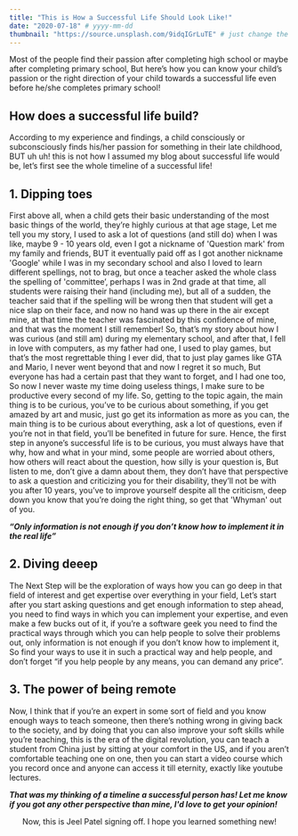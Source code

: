 ```yaml
---
title: "This is How a Successful Life Should Look Like!"
date: "2020-07-18" # yyyy-mm-dd
thumbnail: "https://source.unsplash.com/9idqIGrLuTE" # just change the photo id here
---
```


Most of the people find their passion after completing high school or maybe after completing primary school, But here’s how you can know your child’s passion or the right direction of your child towards a successful life even before he/she completes primary school!

## How does a successful life build?

According to my experience and findings, a child consciously or subconsciously finds his/her passion for something in their late childhood, BUT uh uh! this is not how I assumed my blog about successful life would be, let’s first see the whole timeline of a successful life!

## 1. Dipping toes

First above all, when a child gets their basic understanding of the most basic things of the world, they’re highly curious at that age stage, Let me tell you my story, I used to ask a lot of questions (and still do) when I was like, maybe 9 - 10 years old, even I got a nickname of 'Question mark' from my family and friends, BUT it eventually paid off as I got another nickname 'Google' while I was in my secondary school and also I loved to learn different spellings, not to brag, but once a teacher asked the whole class the spelling of 'committee’, perhaps I was in 2nd grade at that time, all students were raising their hand (including me), but all of a sudden, the teacher said that if the spelling will be wrong then that student will get a nice slap on their face, and now no hand was up there in the air except mine, at that time the teacher was fascinated by this confidence of mine, and that was the moment I still remember! So, that’s my story about how I was curious (and still am) during my elementary school, and after that, I fell in love with computers, as my father had one, I used to play games, but that’s the most regrettable thing I ever did, that to just play games like GTA and Mario, I never went beyond that and now I regret it so much, But everyone has had a certain past that they want to forget, and I had one too, So now I never waste my time doing useless things, I make sure to be productive every second of my life. So, getting to the topic again, the main thing is to be curious, you’ve to be curious about something, if you get amazed by art and music, just go get its information as more as you can, the main thing is to be curious about everything, ask a lot of questions, even if you’re not in that field, you’ll be benefited in future for sure. Hence, the first step in anyone’s successful life is to be curious, you must always have that why, how and what in your mind, some people are worried about others, how others will react about the question, how silly is your question is, But listen to me, don’t give a damn about them, they don’t have that perspective to ask a question and criticizing you for their disability, they’ll not be with you after 10 years, you’ve to improve yourself despite all the criticism, deep down you know that you’re doing the right thing, so get that 'Whyman' out of you.

**_“Only information is not enough if you don’t know how to implement it in the real life”_**

## 2. Diving deeep

The Next Step will be the exploration of ways how you can go deep in that field of interest and get expertise over everything in your field, Let’s start after you start asking questions and get enough information to step ahead, you need to find ways in which you can implement your expertise, and even make a few bucks out of it, if you’re a software geek you need to find the practical ways through which you can help people to solve their problems out, only information is not enough if you don’t know how to implement it, So find your ways to use it in such a practical way and help people, and don’t forget “if you help people by any means, you can demand any price”.

## 3. The power of being remote

Now, I think that if you’re an expert in some sort of field and you know enough ways to teach someone, then there’s nothing wrong in giving back to the society, and by doing that you can also improve your soft skills while you’re teaching, this is the era of the digital revolution, you can teach a student from China just by sitting at your comfort in the US, and if you aren’t comfortable teaching one on one, then you can start a video course which you record once and anyone can access it till eternity, exactly like youtube lectures.

**_That was my thinking of a timeline a successful person has! Let me know if you got any other perspective than mine, I'd love to get your opinion!_**

<p align="center">Now, this is Jeel Patel signing off.
I hope you learned something new!
</p>
